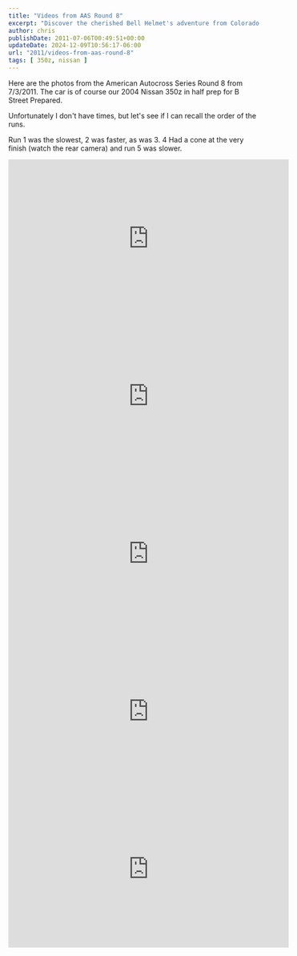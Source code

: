 ```yaml
---
title: "Videos from AAS Round 8"
excerpt: "Discover the cherished Bell Helmet's adventure from Colorado to California, lost during a move, and its unexpected reunion with the owner."
author: chris
publishDate: 2011-07-06T00:49:51+00:00
updateDate: 2024-12-09T10:56:17-06:00
url: "2011/videos-from-aas-round-8"
tags: [ 350z, nissan ]
---
```

Here are the photos from the American Autocross Series Round 8 from 7/3/2011. The car is of course our 2004 Nissan 350z in half prep for B Street Prepared.

Unfortunately I don't have times, but let's see if I can recall the order of the runs.

Run 1 was the slowest, 2 was faster, as was 3. 4 Had a cone at the very finish (watch the rear camera) and run 5 was slower.

<iframe width="560" height="315" src="https://www.youtube.com/embed/oaOHuYZOKVY?si=VUjXB2Rp1X4RMyrr" title="YouTube video player" frameborder="0" allow="accelerometer; autoplay; clipboard-write; encrypted-media; gyroscope; picture-in-picture; web-share" referrerpolicy="strict-origin-when-cross-origin" allowfullscreen></iframe>

<iframe width="560" height="315" src="https://www.youtube.com/embed/O34lVmvTsIo?si=59E32Lca4dYTvbMJ" title="YouTube video player" frameborder="0" allow="accelerometer; autoplay; clipboard-write; encrypted-media; gyroscope; picture-in-picture; web-share" referrerpolicy="strict-origin-when-cross-origin" allowfullscreen></iframe>

<iframe width="560" height="315" src="https://www.youtube.com/embed/wfBU7Y8qr5c?si=tcA0B1SfgEuvmjAO" title="YouTube video player" frameborder="0" allow="accelerometer; autoplay; clipboard-write; encrypted-media; gyroscope; picture-in-picture; web-share" referrerpolicy="strict-origin-when-cross-origin" allowfullscreen></iframe>

<iframe width="560" height="315" src="https://www.youtube.com/embed/PUXzOpd_zNk?si=N7wKRPGvPQtkeXo_" title="YouTube video player" frameborder="0" allow="accelerometer; autoplay; clipboard-write; encrypted-media; gyroscope; picture-in-picture; web-share" referrerpolicy="strict-origin-when-cross-origin" allowfullscreen></iframe>

<iframe width="560" height="315" src="https://www.youtube.com/embed/8_3--W34ZxA?si=VjCX3LlNQb6c5T7V" title="YouTube video player" frameborder="0" allow="accelerometer; autoplay; clipboard-write; encrypted-media; gyroscope; picture-in-picture; web-share" referrerpolicy="strict-origin-when-cross-origin" allowfullscreen></iframe>

